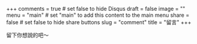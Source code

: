 +++
comments = true	# set false to hide Disqus
draft = false
image = ""
menu = "main"		# set "main" to add this content to the main menu
share = false	# set false to hide share buttons
slug = "comment"
title = "留言"
+++

留下你想說的吧～